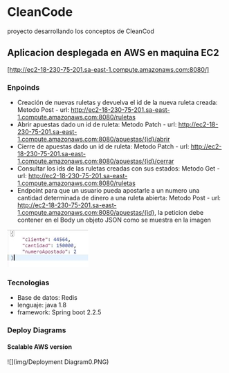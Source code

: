 # CleanCode
proyecto desarrollando los conceptos de CleanCod
## Aplicacion desplegada en AWS en maquina EC2
[http://ec2-18-230-75-201.sa-east-1.compute.amazonaws.com:8080/]
### Enpoinds
* Creación de nuevas ruletas y devuelva el id de la nueva ruleta creada: Metodo Post - url: http://ec2-18-230-75-201.sa-east-1.compute.amazonaws.com:8080/ruletas
* Abrir apuestas dado un id de ruleta: Metodo Patch - url: http://ec2-18-230-75-201.sa-east-1.compute.amazonaws.com:8080/apuestas/{id}/abrir
* Cierre de apuestas dado un id de ruleta: Metodo Patch - url: http://ec2-18-230-75-201.sa-east-1.compute.amazonaws.com:8080/apuestas/{id}/cerrar
* Consultar los ids de las ruletas creadas con sus estados: Metodo Get - url: http://ec2-18-230-75-201.sa-east-1.compute.amazonaws.com:8080/ruletas
* Endpoint para que un usuario pueda apostarle a un numero una cantidad determinada de dinero a una ruleta abierta: Metodo Post - url: http://ec2-18-230-75-201.sa-east-1.compute.amazonaws.com:8080/apuestas/{id}, la peticion debe contener en el Body un objeto JSON como se muestra en la imagen 

![](img/Captura.JPG)

### Tecnologias

* Base de datos: Redis
* lenguaje: java 1.8
* framework: Spring boot 2.2.5

### Deploy Diagrams

#### Scalable AWS version
![](img/Deployment Diagram0.PNG)
